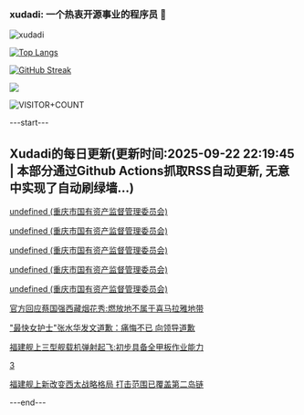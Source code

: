 ### xudadi: 一个热衷开源事业的程序员 👋

![xudadi](https://github-readme-stats-git-masterorgs-github-readme-stats-team.vercel.app/api?username=xudadi)

[![Top Langs](https://github-readme-stats.vercel.app/api/top-langs/?username=xudadi)](https://github.com/anuraghazra/github-readme-stats)

[![GitHub Streak](https://streak-stats.demolab.com?user=xudadi&locale=zh_Hans)](https://git.io/streak-stats)

![](https://raw.githubusercontent.com/xudadi/xudadi/main/assets/github-contribution-grid-snake.svg)

![VISITOR+COUNT](https://komarev.com/ghpvc/?username=xudadi&label=VISITOR+COUNT)


---start---

## Xudadi的每日更新(更新时间:2025-09-22 22:19:45 | 本部分通过Github Actions抓取RSS自动更新, 无意中实现了自动刷绿墙...)

[undefined (重庆市国有资产监督管理委员会)](https://dadilab.github.io/feeds/all.xml)

[undefined (重庆市国有资产监督管理委员会)](https://dadilab.github.io/feeds/all.xml)

[undefined (重庆市国有资产监督管理委员会)](https://dadilab.github.io/feeds/all.xml)

[undefined (重庆市国有资产监督管理委员会)](https://dadilab.github.io/feeds/all.xml)

[undefined (重庆市国有资产监督管理委员会)](https://dadilab.github.io/feeds/all.xml)

[官方回应蔡国强西藏烟花秀:燃放地不属于喜马拉雅地带](https://m.163.com/news/article/KA3921SR053469LG.html)

["最快女护士"张水华发文道歉：痛悔不已 向领导道歉](https://m.163.com/news/article/KA389R880001899O.html)

[福建舰上三型舰载机弹射起飞:初步具备全甲板作业能力](https://m.163.com/news/article/KA34H2K30514R9OJ.html)

[3](https://m.163.com/touch/news/sub/domestic)

[福建舰上新改变西太战略格局 打击范围已覆盖第二岛链](https://m.163.com/news/article/KA338UD70001899O.html)

---end---
